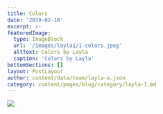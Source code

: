 ```yaml
---
title: Colors
date: '2019-02-10'
excerpt: >-
featuredImage:
  type: ImageBlock
  url: '/images/layla1/1-colors.jpeg'
  altText: Colors by Layla
  caption: 'Colors by Layla'
bottomSections: []
layout: PostLayout
author: content/data/team/layla-a.json
category: content/pages/blog/category/layla-1.md
---
```

<img src="/images/layla1/1-colors.jpeg">